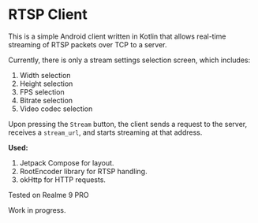 # RTSP Client

This is a simple Android client written in Kotlin that allows real-time streaming of RTSP packets over TCP to a server.

Currently, there is only a stream settings selection screen, which includes:
1. Width selection
2. Height selection
3. FPS selection
4. Bitrate selection
5. Video codec selection

Upon pressing the `Stream` button, the client sends a request to the server, receives a `stream_url`, and starts streaming at that address.

**Used:**
1. Jetpack Compose for layout.
2. RootEncoder library for RTSP handling.
3. okHttp for HTTP requests.

Tested on Realme 9 PRO

Work in progress.
